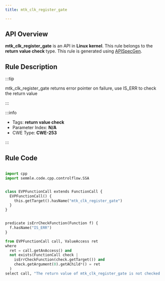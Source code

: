 ```yaml
---
title: mtk_clk_register_gate

---
```



## API Overview
**mtk_clk_register_gate** is an API in **Linux kernel**. This rule belongs to the **return value check** type. This rule is generated using [APISpecGen](../../tools/APISpecGen).
## Rule Description

:::tip

mtk_clk_register_gate returns error pointer on failure, use IS_ERR to check the return value

:::

:::info

- Tags: **return value check**
- Parameter Index: **N/A**
- CWE Type: **CWE-253**

:::

## Rule Code
```python

import cpp
import semmle.code.cpp.controlflow.SSA


class EVPFunctionCall extends FunctionCall {
  EVPFunctionCall() {
    this.getTarget().hasName("mtk_clk_register_gate")
  }
}


predicate isErrCheckFunction(Function f) {
  f.hasName("IS_ERR") 
}

from EVPFunctionCall call, ValueAccess ret
where
  ret = call.getAnAccess() and
  not exists(FunctionCall check |
    isErrCheckFunction(check.getTarget()) and
    check.getArgument(0).getAChild*() = ret
  )
select call, "The return value of mtk_clk_register_gate is not checked with IS_ERR."
    
```